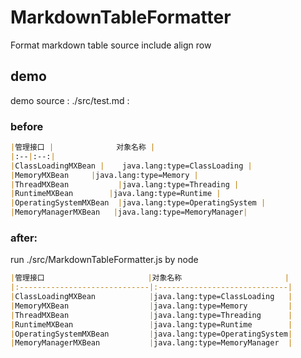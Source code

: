 # MarkdownTableFormatter
Format markdown table source include align row

## demo
demo source : ./src/test.md :


### before
```markdown
|管理接口 |              对象名称 |
|:--|:--:|
|ClassLoadingMXBean |    java.lang:type=ClassLoading |
|MemoryMXBean     |java.lang:type=Memory |
|ThreadMXBean           |java.lang:type=Threading |
|RuntimeMXBean        |java.lang:type=Runtime |
|OperatingSystemMXBean  |java.lang:type=OperatingSystem |
|MemoryManagerMXBean   |java.lang:type=MemoryManager|
```

### after:
 
run ./src/MarkdownTableFormatter.js  by node

```markdown
|管理接口                       |对象名称                       |
|:-----------------------------|:-----------------------------|
|ClassLoadingMXBean            |java.lang:type=ClassLoading   |
|MemoryMXBean                  |java.lang:type=Memory         |
|ThreadMXBean                  |java.lang:type=Threading      |
|RuntimeMXBean                 |java.lang:type=Runtime        |
|OperatingSystemMXBean         |java.lang:type=OperatingSystem|
|MemoryManagerMXBean           |java.lang:type=MemoryManager  |
```


